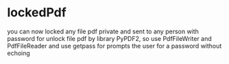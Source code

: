 # lockedPdf
you can now locked any file pdf private and sent to any person with password for unlock file pdf 
by library PyPDF2, so use PdfFileWriter and PdfFileReader 
and use getpass for prompts the user for a password without echoing
